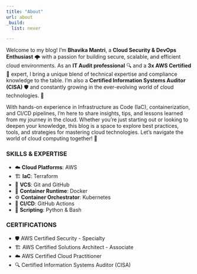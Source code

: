 ```yaml
---
title: "About"
url: about
_build:
  list: never

---
```


Welcome to my blog! I’m **Bhavika Mantri**, a **Cloud Security & DevOps Enthusiast** 🌩️ with a passion for building secure, scalable, and efficient cloud environments. As an **IT Audit professional** 🔍 and a **3x AWS Certified** 🏅 expert, I bring a unique blend of technical expertise and compliance knowledge to the table. I’m also a **Certified Information Systems Auditor (CISA)** 🛡️ and constantly growing in the ever-evolving world of cloud technologies. 🚀

With hands-on experience in Infrastructure as Code (IaC), containerization, and CI/CD pipelines, I’m here to share insights, tips, and lessons learned from my journey in the cloud. Whether you’re just starting out or looking to deepen your knowledge, this blog is a space to explore best practices, tools, and strategies for mastering cloud technologies. Let’s navigate the world of cloud computing together! 🌟


### SKILLS & EXPERTISE

- ☁️ **Cloud Platforms**: AWS  
- 🏗️ **IaC**: Terraform  
- 🐙 **VCS**: Git and GitHub  
- 🐳 **Container Runtime**: Docker  
- ⚙️ **Container Orchestrator**: Kubernetes  
- 🔄 **CI/CD**: GitHub Actions  
- 🐍 **Scripting**: Python & Bash  


### CERTIFICATIONS

- 🛡️ AWS Certified Security - Specialty
- 🏗️ AWS Certified Solutions Architect - Associate
- ☁️ AWS Certified Cloud Practitioner
- 🔍 Certified Information Systems Auditor (CISA)